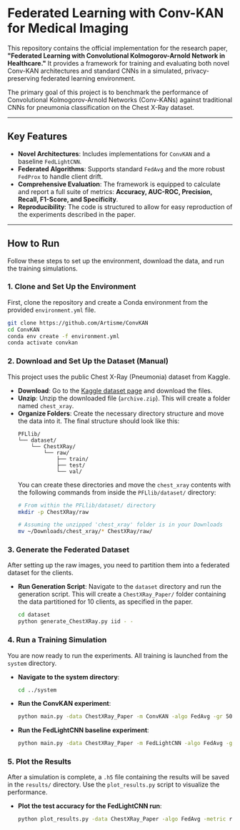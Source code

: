 # Federated Learning with Conv-KAN for Medical Imaging

This repository contains the official implementation for the research paper, **"Federated Learning with Convolutional Kolmogorov-Arnold Network in Healthcare."** It provides a framework for training and evaluating both novel Conv-KAN architectures and standard CNNs in a simulated, privacy-preserving federated learning environment.

The primary goal of this project is to benchmark the performance of Convolutional Kolmogorov-Arnold Networks (Conv-KANs) against traditional CNNs for pneumonia classification on the Chest X-Ray dataset.

-----

## Key Features

  * **Novel Architectures**: Includes implementations for `ConvKAN` and a baseline `FedLightCNN`.
  * **Federated Algorithms**: Supports standard `FedAvg` and the more robust `FedProx` to handle client drift.
  * **Comprehensive Evaluation**: The framework is equipped to calculate and report a full suite of metrics: **Accuracy, AUC-ROC, Precision, Recall, F1-Score, and Specificity**.
  * **Reproducibility**: The code is structured to allow for easy reproduction of the experiments described in the paper.

-----

## How to Run

Follow these steps to set up the environment, download the data, and run the training simulations.

### 1\. Clone and Set Up the Environment

First, clone the repository and create a Conda environment from the provided `environment.yml` file.

```bash
git clone https://github.com/Artisme/ConvKAN
cd ConvKAN
conda env create -f environment.yml
conda activate convkan
```

### 2\. Download and Set Up the Dataset (Manual)

This project uses the public Chest X-Ray (Pneumonia) dataset from Kaggle.

  * **Download**: Go to the [Kaggle dataset page](https://www.kaggle.com/datasets/paultimothymooney/chest-xray-pneumonia) and download the files.
  * **Unzip**: Unzip the downloaded file (`archive.zip`). This will create a folder named `chest_xray`.
  * **Organize Folders**: Create the necessary directory structure and move the data into it. The final structure should look like this:
    ```
    PFLlib/
    └── dataset/
        └── ChestXRay/
            └── raw/
                ├── train/
                ├── test/
                └── val/
    ```
    You can create these directories and move the `chest_xray` contents with the following commands from inside the `PFLlib/dataset/` directory:
    ```bash
    # From within the PFLlib/dataset/ directory
    mkdir -p ChestXRay/raw

    # Assuming the unzipped 'chest_xray' folder is in your Downloads
    mv ~/Downloads/chest_xray/* ChestXRay/raw/
    ```

### 3\. Generate the Federated Dataset

After setting up the raw images, you need to partition them into a federated dataset for the clients.

  * **Run Generation Script**: Navigate to the `dataset` directory and run the generation script. This will create a `ChestXRay_Paper/` folder containing the data partitioned for 10 clients, as specified in the paper.
    ```bash
    cd dataset
    python generate_ChestXRay.py iid - -
    ```

### 4\. Run a Training Simulation

You are now ready to run the experiments. All training is launched from the `system` directory.

  * **Navigate to the system directory**:
    ```bash
    cd ../system
    ```
  * **Run the ConvKAN experiment**:
    ```bash
    python main.py -data ChestXRay_Paper -m ConvKAN -algo FedAvg -gr 50 -ncl 2 -nc 10 -jr 0.5 -ls 5 -lbs 32 -opt adam -lr 0.0001
    ```
  * **Run the FedLightCNN baseline experiment**:
    ```bash
    python main.py -data ChestXRay_Paper -m FedLightCNN -algo FedAvg -gr 50 -ncl 2 -nc 10 -jr 0.5 -ls 5 -lbs 32 -opt adam -lr 0.0001
    ```

### 5\. Plot the Results

After a simulation is complete, a `.h5` file containing the results will be saved in the `results/` directory. Use the `plot_results.py` script to visualize the performance.

  * **Plot the test accuracy for the FedLightCNN run**:
    ```bash
    python plot_results.py -data ChestXRay_Paper -algo FedAvg -metric rs_test_acc
    ```
